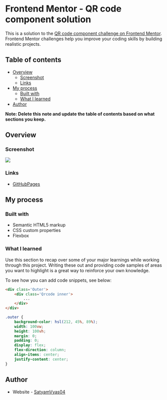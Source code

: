 # Frontend Mentor - QR code component solution

This is a solution to the [QR code component challenge on Frontend Mentor](https://www.frontendmentor.io/challenges/qr-code-component-iux_sIO_H). Frontend Mentor challenges help you improve your coding skills by building realistic projects. 

## Table of contents

- [Overview](#overview)
  - [Screenshot](#screenshot)
  - [Links](#links)
- [My process](#my-process)
  - [Built with](#built-with)
  - [What I learned](#what-i-learned)
- [Author](#author)

**Note: Delete this note and update the table of contents based on what sections you keep.**

## Overview

### Screenshot

![](https://drive.google.com/uc?export=view&id=1lDapiaSMPCoY8Yzdxws9r7xe6thmrT_s)

### Links

- [GitHubPages](https://satyamvyas04.github.io/LearningFrontEnd/FrontEndMentor/qr-code-component-main/index.html)

## My process

### Built with

- Semantic HTML5 markup
- CSS custom properties
- Flexbox

### What I learned

Use this section to recap over some of your major learnings while working through this project. Writing these out and providing code samples of areas you want to highlight is a great way to reinforce your own knowledge.

To see how you can add code snippets, see below:

```html
<div class='Outer'>
    <div class='Qrcode inner'>
		...
    </div>
</div>
```
```css
.outer {
    background-color: hsl(212, 45%, 89%);
    width: 100vw;
    height: 100vh;
    margin: 0;
    padding: 0;
    display: flex;
    flex-direction: column;
    align-items: center;
    justify-content: center;
}
```

## Author

- Website - [SatyamVyas04](https://github.com/SatyamVyas04)
